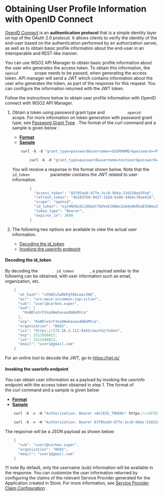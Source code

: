# Obtaining User Profile Information with OpenID Connect

[OpenID Connect](http://openid.net/connect/) is an **authentication protocol** that is a simple identity layer on top of the OAuth 2.0 protocol. It allows clients to verify the identity of the end-user based on the authentication performed by an authorization server, as well as to obtain basic profile information about the end-user in an interoperable and REST-like manner.

You can use WSO2 API Manager to obtain basic profile information about the user who generates the access token. To obtain this information, the `         openid        ` scope needs to be passed, when generating the access token. API manager will send a JWT which contains information about the user who generates the token, as part of the response for this request. You can configure the information returned with the JWT token.

Follow the instructions below to obtain user profile information with OpenID connect with WSO2 API Manager.

1.  Obtain a token using password grant type and `           openid          ` scope. For more information on token generation with password grant type, see [Password Grant Type](https://docs.wso2.com/display/AM210/Password+Grant) . The format of the curl command and a sample is given below :

    -   [**Format**](#d9999ff0c3ac4ddaabdca6f82501de38)
    -   [**Sample**](#cac83396fc2b462a850d87d088a8b05c)

    ``` java
        curl -k -d "grant_type=password&username=<USERNAME>&password=<PASSWORD>&scope=openid" -H "Authorization: Basic <BASE64 ENCODED CONSUMER_KEY:CONSUMER_SECRET>, Content-Type: application/x-www-form-urlencoded" https://<GATEWAY_HOSTNAME>:<PORT>/token
    ```

    ``` java
            curl -k -d "grant_type=password&username=testuser&password=testuserpassword&scope=openid" -H "Authorization: Basic M1J6RFNrRFI5ZmQ5czRqY296R2xfVjh0QU5JYTpXeElqSkFJd0dqRWVYOHdHZGFfcGM1Wl94RjRh, Content-Type: application/x-www-form-urlencoded" https://apim.wso2.com:8243/token
    ```

    You will receive a response in the format shown below. Note that the `           id_token          ` parameter contains the JWT related to user information.

    ``` java
            {
              "access_token": "83705add-d77e-3cc8-9b6a-53d210ed3fed",
              "refresh_token": "4b283fb8-942f-316d-ba90-44b4c76ae419",
              "scope": "openid",
              "id_token": "eyJ4NXQiOiJObUptT0dVeE16WmxZak0yWkRSaE5UWmxZVEExWXpkaFpUUmlPV0UwTldJMk0ySm1PVGMxWkEiLCJraWQiOiJkMGVjNTE0YTMyYjZmODhjMGFiZDEyYTI4NDA2OTliZGQzZGViYTlkIiwiYWxnIjoiUlMyNTYifQ.eyJhdF9oYXNoIjoiY1hoV0l2SXdSYlBnVDBBTG1hekpIUSIsImFjciI6InVybjptYWNlOmluY29tbW9uOmlhcDpzaWx2ZXIiLCJzdWIiOiJzdWJzY3JpYmVyQGNhcmJvbi5zdXBlciIsImF1ZCI6WyJLb05EbGVTckYzbmFYV3doYXZhbzRiQm9NWWNhIl0sImF6cCI6IktvTkRsZVNyRjNuYVhXd2hhdmFvNGJCb01ZY2EiLCJvcmdhbml6YXRpb24iOiJXU08yIiwiaXNzIjoiaHR0cHM6XC9cLzE3Mi4xNi4yLjExMTo5NDQzXC9vYXV0aDJcL3Rva2VuIiwiZXhwIjoxNTExOTUwNDEzLCJpYXQiOjE1MTE5NDY4MTMsImVtYWlsIjoic3ViMUBnbWFpbC5jb20ifQ.gdj0jn4PX5R4j5Y0ZNyEwi2G-NPq3_iW89NqkRxeszdcMLvDP-ncRWMaYyUYc-bQqADekTdQUC6ACSVUlJBKau3Oy8uu-AO8pajIm-hWEX_PBqoMRtFztxggmKFaL6G0rdRBIu8LzL5lbX2cTKss_zYwNmcPDsKDWdQDmL089Wg",
              "token_type": "Bearer",
              "expires_in": 3600
            }
    ```

2.  The following two options are available to view the actual user information.
    -   [Decoding the id\_token](#ObtainingUserProfileInformationwithOpenIDConnect-Decodingtheid_token)
    -   [Invoking the userinfo endpoint](#ObtainingUserProfileInformationwithOpenIDConnect-Invokingtheuserinfoendpoint)

#### Decoding the id\_token

By decoding the `         id_token        ` , a payload similar to the following can be obtained, with user information such as email, organization, etc.

``` java
    {
      "at_hash": "cXhWIvIwRbPgT0ALmazJHQ",
      "acr": "urn:mace:incommon:iap:silver",
      "sub": "user1@carbon.super",
      "aud": [
        "KoNDleSrF3naXWwhavao4bBoMYca"
      ],
      "azp": "KoNDleSrF3naXWwhavao4bBoMYca",
      "organization": "WSO2",
      "iss": "https://172.16.2.111:9443/oauth2/token",
      "exp": 1511950413,
      "iat": 1511946813,
      "email": "user1@gmail.com"
    }
```

For an online tool to decode the JWT, go to <https://jwt.io/>

#### Invoking the userinfo endpoint

You can obtain user information as a payload by invoking the userinfo endpoint with the access token obtained in step 1. The format of the curl command and a sample is given below

-   [**Format**](#150e27cf5d164e81a3a6cd46d4365460)
-   [**Sample**](#2f76f7b5df6b4adfb6dbd617f3763925)

``` java
    curl -k -v -H "Authorization: Bearer <ACCESS_TOKEN>" https://<GATEWAY_HOSTNAME>:<PORT>/userinfo
```

``` java
    curl -k -v -H "Authorization: Bearer 83705add-d77e-3cc8-9b6a-53d210ed3fed" https://apim.wso2.com:8243/userinfo
```

The response will be a JSON payload as shown below:

``` java
    {
      "sub": "user1@carbon.super",
      "organization": "WSO2",
      "email": "user1@gmail.com"
    }
```

!!! note
By default, only the username (sub) information will be available in the response. You can customize the user information returned by configuring the claims of the relevant Service Provider generated for the Application created in Store. For more information, see [Service Provider Claim Configuration](https://docs.wso2.com/display/IS530/Configuring+Claims+for+a+Service+Provider) .


